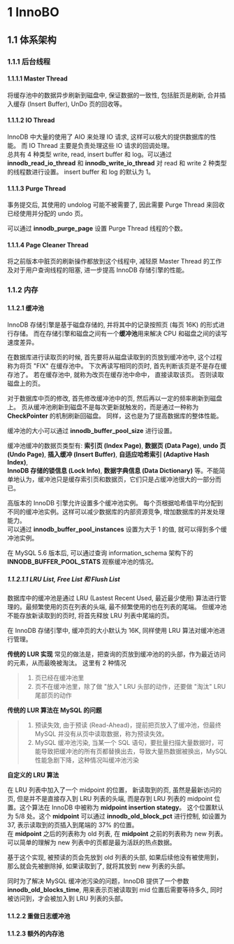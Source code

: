 # 1 InnoBO


## 1.1 体系架构


### 1.1.1 后台线程

#### 1.1.1.1 Master Thread
将缓存池中的数据异步刷新到磁盘中, 保证数据的一致性, 包括脏页是刷新, 合并插入缓存 (Insert Buffer), UnDo 页的回收等。

#### 1.1.1.2 IO Thread
InnoDB 中大量的使用了 AIO 来处理 IO 请求, 这样可以极大的提供数据库的性能。 而 IO Thread 主要是负责处理这些 IO 请求的回调处理。  
总共有 4 种类型 write, read, insert buffer 和 log。可以通过 **innodb_read_io_thread** 和 **innodb_write_io_thread** 对 read 和 write 2 种类型的线程数进行设置。
insert buffer 和 log 的默认为 1。

#### 1.1.1.3 Purge Thread

事务提交后, 其使用的 undolog 可能不被需要了, 因此需要 Purge Thread 来回收已经使用并分配的 undo 页。

可以通过 **innodb_purge_page** 设置 Purge Thread 线程的个数。

#### 1.1.1.4 Page Cleaner Thread
将之前版本中脏页的刷新操作都放到这个线程中, 减轻原 Master Thread 的工作及对于用户查询线程的阻塞, 进一步提高 InnoDB 存储引擎的性能。


### 1.1.2 内存


#### 1.1.2.1 缓冲池

InnoDB 存储引擎是基于磁盘存储的, 并将其中的记录按照页 (每页 16K) 的形式进行存储。 而在存储引擎和磁盘之间有一个**缓冲池**用来解决 CPU 和磁盘之间的读写速度差异。

在数据库进行读取页的时候, 首先要将从磁盘读取到的页放到缓冲池中, 这个过程称为将页 "FIX" 在缓存池中。 下次再读写相同的页时, 首先判断该页是不是存在缓存池了。
若在缓存池中, 就称为改页在缓存池中命中， 直接读取该页。 否则读取磁盘上的页。

对于数据库中页的修改, 首先修改缓冲池中的页, 然后再以一定的频率刷新到磁盘上。 页从缓冲池刷新到磁盘不是每次更新就触发的，而是通过一种称为 **CheckPointer** 的机制刷新回磁盘。
同样，这也是为了提高数据库的整体性能。

缓冲池的大小可以通过 **innodb_buffer_pool_size** 进行设置。

缓冲池缓冲的数据页类型有: **索引页 (Index Page)**, **数据页 (Data Page)**, **undo 页 (Undo Page)**, **插入缓冲 (Insert Buffer)**, **自适应哈希索引 (Adaptive Hash Index)**,   
**InnoDB 存储的锁信息 (Lock Info)**, **数据字典信息 (Data Dictionary)** 等。不能简单地认为，缓冲池只是缓存索引页和数据页，它们只是占缓冲池很大的一部分而已。

高版本的 InnoDB 引擎允许设置多个缓冲池实例。 每个页根据哈希值平均分配到不同的缓冲池实例。这样可以减少数据库的内部资源竞争, 增加数据库的并发处理能力。  
可以通过 **innodb_buffer_pool_instances** 设置为大于 1 的值, 就可以得到多个缓冲池实例。

在 MySQL 5.6 版本后, 可以通过查询 information_schema 架构下的 **INNODB_BUFFER_POOL_STATS** 观察缓冲池的情况。

##### 1.1.2.1.1 LRU List, Free List 和 Flush List

数据库中的缓冲池是通过 LRU (Lastest Recent Used, 最近最少使用) 算法进行管理的。最频繁使用的页在列表的头端, 最不频繁使用的也在列表的尾端。 但缓冲池不能存放新读取到的页时, 将首先释放
LRU 列表中尾端的页。

在 InnoDB 存储引擎中, 缓冲页的大小默认为 16K, 同样使用 LRU 算法对缓冲池进行管理。

**传统的 LUR 实现**
常见的做法是，把查询的页放到缓冲池的的头部，作为最近访问的元素，从而最晚被淘汰。 这里有 2 种情况
> 1. 页已经在缓冲池里
> 2. 页不在缓冲池里，除了做 "放入" LRU 头部的动作，还要做 "淘汰" LRU 尾部页的动作

**传统的 LUR 算法在 MySQL 的问题**
> 1. 预读失效, 由于预读 (Read-Ahead)，提前把页放入了缓冲池，但最终 MySQL 并没有从页中读取数据，称为预读失效。
> 2. MySQL 缓冲池污染, 当某一个 SQL 语句，要批量扫描大量数据时，可能导致把缓冲池的所有页都替换出去，导致大量热数据被换出，MySQL 性能急剧下降，这种情况叫缓冲池污染


**自定义的 LRU 算法**

在 LRU 列表中加入了一个 midpoint 的位置， 新读取到的页, 虽然是最新访问的页, 但是并不是直接存入到 LRU 列表的头端, 而是存到 LRU 列表的 midpoint 位置。这个算法在 InnoDB 中被称为 **midpoint insertion stategy**。
这个位置默认为 5/8 处。这个 **midpoint** 可以通过 **innodb_old_block_pct** 进行控制, 如设置为 37, 表示读取到的页插入到尾端的 37% 的位置。  
在 **midpoint** 之后的列表称为 old 列表, 在 **midpoint** 之前的列表称为 new 列表。 可以简单的理解为 new 列表中的页都是最为活跃的热点数据。

基于这个实现, 被预读的页会先放到 old 列表的头部, 如果后续他没有被使用到，那么就会先被删除掉, 如果读取到了, 就将其放到 new 列表的头部。

同时为了解决 MySQL 缓冲池污染的问题，InnoDB 提供了一个参数 **innodb_old_blocks_time**, 用来表示页被读取到 mid 位置后需要等待多久, 同时被访问到，才会被加入到 LRU 列表的头部。


#### 1.1.2.2 重做日志缓冲池


#### 1.1.2.3 额外的内存池